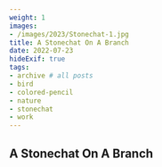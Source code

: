 ```yaml
---
weight: 1
images:
- /images/2023/Stonechat-1.jpg
title: A Stonechat On A Branch
date: 2022-07-23
hideExif: true
tags:
- archive # all posts
- bird
- colored-pencil
- nature
- stonechat
- work
---
```


## A Stonechat On A Branch

